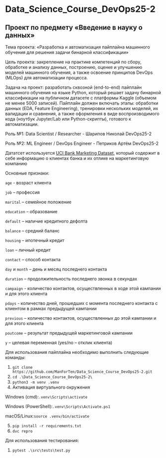 # Data_Science_Course_DevOps25-2
## Проект по предмету «Введение в науку о данных»

Тема проекта: «Разработка и автоматизация пайплайна машинного обучения для решения задачи бинарной классификации»

Цель проекта: закрепление на практике компетенций по сбору, обработке и анализу данных, построению, оценке и улучшению моделей машинного обучения, а также освоение принципов DevOps (MLOps) для автоматизации процесса.

Задача на проект: разработать сквозной (end-to-end) пайплайн машинного обучения на языке Python, который решает задачу бинарной классификации на публичном датасете с платформы Kaggle (объемом не менее 5000 записей). Пайплайн должен включать этапы: обработки данных (EDA, Feature Engineering), тренировки нескольких моделей, их валидации и сравнения, а также оформления в виде воспроизводимого кода (ноутбук Jupyter/Lab или Python-скрипты), готового к автоматизации.

Роль №1: Data Scientist / Researcher - Шарипов Николай DevOps25-2

Роль №2: ML Engineer / DevOps Engineer - Петриков Артём DevOps25-2

Дататсет используется [UCI Bank Marketing Dataset](https://www.kaggle.com/datasets/adityamhaske/bank-marketing-dataset), который содержит в себе информацию о клиентах банка и их отлике на маркетинговую компанию

Основные признаки:

`age` - возраст клиента

`job` – профессия

`marital` – семейное положение

`education` – образование

`default` – наличие кредитного дефолта

`balance` – средний баланс

`housing` – ипотечный кредит

`loan` – личный кредит

`contact` – способ контакта

`day` и `month` – день и месяц последнего контакта

`duration` – продолжительность последнего звонка в секундах

`campaign` - количество контактов, осуществленных в ходе этой кампании и для этого клиента

`pdays` - количество дней, прошедших с момента последнего контакта с клиентом в рамках предыдущей кампании

`previous` – количество контактов, осуществленных до этой кампании и для этого клиента

`poutcome` – результат предыдущей маркетинговой кампании

`y` – целевая переменная (yes/no – отклик клиента)

Для использования пайплайна необходимо выполнить следующие команды:
1) `git clone https://github.com/ManForTen/Data_Science_Course_DevOps25-2.git`
2) `cd .\Data_Science_Course_DevOps25-2\` 
3) `python3 -m venv .venv`
4) Активация виртуального окружения

Windows (cmd):`.venv\Scripts\activate`

Windows (PowerShell):`.venv\Scripts\Activate.ps1`

macOS/Linux:`source .venv/bin/activate`

5) `pip install -r requirements.txt`
6) `dvc repro`

Для использования тестирования:
1) `pytest .\src\tests\test.py`
